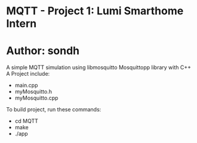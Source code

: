 # MQTT - Project 1: Lumi Smarthome Intern
# Author: sondh
A simple MQTT simulation using libmosquitto Mosquittopp library with C++
A 
Project include:
- main.cpp
- myMosquitto.h
- myMosquitto.cpp

To build project, run these commands:
- cd MQTT
- make
- ./app

